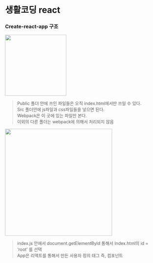 # 생활코딩 react
### Create-react-app 구조
<div>
  <img src="https://user-images.githubusercontent.com/52212226/101463592-f8574c80-3980-11eb-9ab1-5451eacfe2d8.png" width="200">
</div>


> Public 폴더 안에 쓰인 파일들은 오직 index.html에서만 쓰일 수 있다.     
> Src 폴더안에 js파일과 css파일들을 넣으면 된다.     
> Webpack은 이 곳에 있는 파일만 본다.    
> 이외의 다른 폴더는 webpack에 의해서 처리되지 않음   

<div>
  <img src="https://user-images.githubusercontent.com/52212226/101465864-d0b5b380-3983-11eb-9b8a-093da45b9ad9.png" width="350">
</div>

> index.js 안에서 document.getElementById 통해서 Index.html의 id = ‘root’ 를 선택   
> App은 리액트를 통해서 만든 사용자 정의 태그 즉, 컴포넌트
